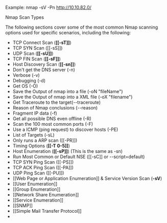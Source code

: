 Example: nmap -sV -Pn http://10.10.82.0/   

Nmap Scan Types

The following sections cover some of the most common Nmap scanning options used for specific scenarios, including the following:

- TCP Connect Scan (**[[-sT]]**)
- TCP SYN Scan ([[-sS]])
- UDP Scan (**[[-sU]]**)
- TCP FIN Scan (**[[-sF]]**)
- Host Discovery Scan (**[[-sn]]**)
- Don't get the DNS server (-n)
- Verbose (-v)
- Debugging (-d)
- Get OS (-O)
- Save the Output of nmap into a file (-oN "fileName")
- Save the Output of nmap into a XML file (-oX "filename")
- Get Traceroute to the target(--traceroute)
- Reason of Nmap conclusions (--reason)
- Fragment IP data (-f)
- Get all possible DNS even offline (-R)
- Scan the 100 most common ports (-F)
- Use a ICMP (ping request) to discover hosts (-PE)
- List of Targets (-sL)
- Only runs a ARP scan ([[-PR]])
- Timing Options (**[[-T 0-5]]**)
- Host Enumeration (**[[-sP]]**) (This is the same as -sn)
- Run Most Common or Default NSE ([[-sC]] or --script=default)
- TCP SYN Ping Scan ([[-PS]])
- TCP ACK Ping Scan ([[-PA]])
- UDP Ping Scan ([[-PU]])
- [[Web Page or Application Enumeration]] & Service Version Scan (**-sV**)
- [[User Enumeration]]
- [[Group Enumeration]]
- [[Network Share Enumeration]]
- [[Service Enumeration]] 
- [[SNMP]]
- [[Simple Mail Transfer Protocol]]
- 